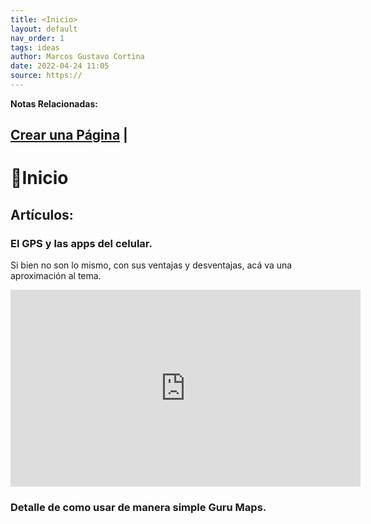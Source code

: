 ```yaml
---
title: <Inicio>
layout: default
nav_order: 1
tags: ideas
author: Marcos Gustavo Cortina
date: 2022-04-24 11:05
source: https://
---
```

**Notas Relacionadas:** 

[Crear una Página](Crear-una-pagina.md) |
---
  
  

# 🏡Inicio
## Artículos:
### El GPS y las apps del celular.
Si bien no son lo mismo, con sus ventajas y desventajas, acá va una aproximación al tema.

<iframe width="560" height="315" src="https://www.youtube.com/embed/VA5nY60uvW0" title="YouTube video player" frameborder="0" allow="accelerometer; autoplay; clipboard-write; encrypted-media; gyroscope; picture-in-picture" allowfullscreen></iframe>

### Detalle de como usar de manera simple  Guru Maps.




